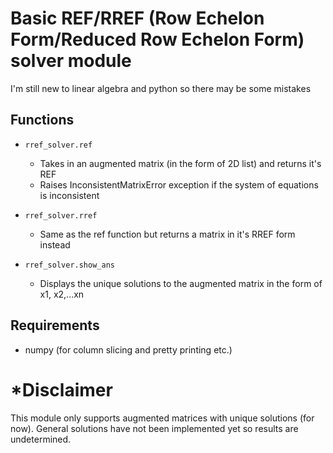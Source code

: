 # Basic REF/RREF (Row Echelon Form/Reduced Row Echelon Form) solver module
I'm still new to linear algebra and python so there may be some mistakes

## Functions
- `rref_solver.ref`
  - Takes in an augmented matrix (in the form of 2D list) and returns it's REF
  - Raises InconsistentMatrixError exception if the system of equations is inconsistent 
 
- `rref_solver.rref`
  - Same as the ref function but returns a matrix in it's RREF form instead

- `rref_solver.show_ans`
  - Displays the unique solutions to the augmented matrix in the form of x1, x2,...xn

## Requirements
- numpy (for column slicing and pretty printing etc.)

# *Disclaimer
This module only supports augmented matrices with unique solutions (for now).
General solutions have not been implemented yet so results are undetermined.


